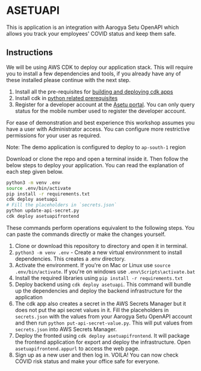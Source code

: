# ASETUAPI

This is application is an integration with Aarogya Setu OpenAPI which allows you track your employees' COVID status and keep them safe.

## Instructions

We will be using AWS CDK to deploy our application stack. This will require you to install a few dependencies and tools, if you already have any of these installed please continue with the next step.

1. Install all the pre-requisites for [building and deploying cdk apps](https://cdkworkshop.com/15-prerequisites.html)
2. Install cdk in [python related prerequisites](https://cdkworkshop.com/15-prerequisites/600-python.html)
3. Register for a developer account at the [Asetu portal](https://openapi.aarogyasetu.gov.in/). You can only query status for the mobile number used to register the developer account.

For ease of demonstration and best experience this workshop assumes you have a user with Administrator access. You can configure more restrictive permissions for your user as required.

Note: The demo application is configured to deploy to `ap-south-1` region

Download or clone the repo and open a terminal inside it. Then follow the below steps to deploy your application. You can read the explanation of each step given below.

```Bash
python3 -m venv .env
source .env/bin/activate
pip install -r requirements.txt
cdk deploy asetuapi
# Fill the placeholders in `secrets.json`
python update-api-secret.py
cdk deploy asetuapifrontend
```

These commands perform operations equivalent to the following steps. You can paste the commands directly or make the changes yourself.

1. Clone or download this repository to directory and open it in terminal.
2. `python3 -m venv .env`  - Create a new virtual environnment to install dependencies. This creates a .env directory.
3. Activate the environment. If you're on Mac or Linux use `source .env/bin/activate`. If you're on windows use `.env\Scripts\activate.bat`
4. Install the required libraries using `pip install -r requirements.txt`
5. Deploy backend using `cdk deploy asetuapi`. This command will bundle up the dependencies and deploy the backend infrastructure for the application
6. The cdk app also creates a secret in the AWS Secrets Manager but it does not put the api secret values in it. Fill the placeholders in `secrets.json` with the values from your Aarogya Setu OpenAPI account and then run `python put-api-secret-value.py`. This will put values from `secrets.json` into AWS Secrets Manager.
7. Deploy the fronted using `cdk deploy asetuapifrontend`. It will package the frontend application for export and deploy the infrastructure. Open `asetuapifrontend.appurl` to access the web page.
8. Sign up as a new user and then log in. VOILA! You can now check COVID risk status and make your office safe for everyone.
